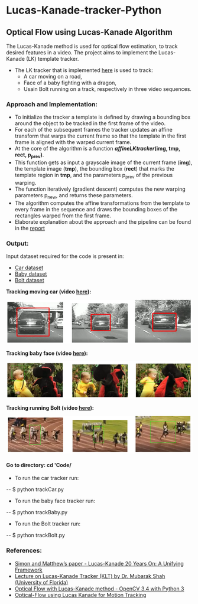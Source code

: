 # Lucas-Kanade-tracker-Python

## Optical Flow using Lucas-Kanade Algorithm


The Lucas-Kanade method is used for optical flow estimation, to track desired features in a video.
The project aims to implement the Lucas-Kanade (LK) template tracker.
- The LK tracker that is implemented [here](./Code/lucaskanade.py) is used to track:
    - A car moving on a road,
    - Face of a baby fighting with a dragon,
    - Usain Bolt running on a track, respectively in three video sequences.

### Approach and Implementation:
- To initialize the tracker a template is defined by drawing a bounding box around the object to be tracked in the first frame of the video. 
- For each of the subsequent frames the tracker updates an affine transform that warps the current frame so that the template in the first frame is aligned with the warped
current frame.
- At the core of the algorithm is a function **_affineLKtracker_(img, tmp, rect, p<sub>prev</sub>)**.
- This function gets as input a grayscale image of the current frame (**img**), the template image
(**tmp**), the bounding box (**rect**) that marks the template region in **tmp**, and the parameters p<sub>prev</sub> of the previous warping.
- The function iteratively (gradient descent) computes the new warping parameters p<sub>new</sub>, and returns these
parameters.
- The algorithm computes the affine transformations from the template to every frame in the sequence and draws the bounding boxes of the rectangles warped from the first frame.
- Elaborate explanation about the approach and the pipeline can be found in the [report](Report.pdf)

### Output:

Input dataset required for the code is present in:
- [Car dataset](./Code/Car/img)
- [Baby dataset](./Code/DragonBaby/img)
- [Bolt dataset](./Code/Bolt/img)


**Tracking moving car (video [here](https://drive.google.com/file/d/1UAPNs9cprUpfJuVWVzzGFTA9Ix17ecIG/view?usp=sharing)):**

![alt text](./output/track_car.png?raw=true "Tracking moving car")


**Tracking baby face (video [here](https://drive.google.com/file/d/1sC5zJaDpZaEOKO5GB0fOIiAbLdJbqW6I/view?usp=sharing)):**

![alt text](./output/track_baby.png?raw=true "Tracking baby face")


**Tracking running Bolt (video [here](https://drive.google.com/file/d/1RU3QxBeAduXsoll0UXBcejsySumBOgBT/view?usp=sharing)):**

![alt text](./output/track_bolt.png?raw=true "Tracking running Bolt")

#### Go to directory:  cd 'Code/
- To run the car tracker run: 

-- $ python trackCar.py 


- To run the baby face tracker run: 

-- $ python trackBaby.py 


- To run the Bolt tracker run: 

-- $ python trackBolt.py


### References:
- [Simon and Matthew’s paper - Lucas-Kanade 20 Years On: A Unifying Framework](https://www.ri.cmu.edu/pub_files/pub3/baker_simon_2002_3/baker_simon_2002_3.pdf)
- [Lecture on Lucas-Kanade Tracker (KLT) by Dr. Mubarak Shah (University of Florida)](https://www.youtube.com/watch?v=tzO245uWQxA)
- [Optical Flow with Lucas-Kanade method - OpenCV 3.4 with Python 3](https://www.youtube.com/watch?v=7soIa95QNDk)
- [Optical-Flow using Lucas Kanade for Motion Tracking](https://www.youtube.com/watch?v=1r8E9uAcn4E)

